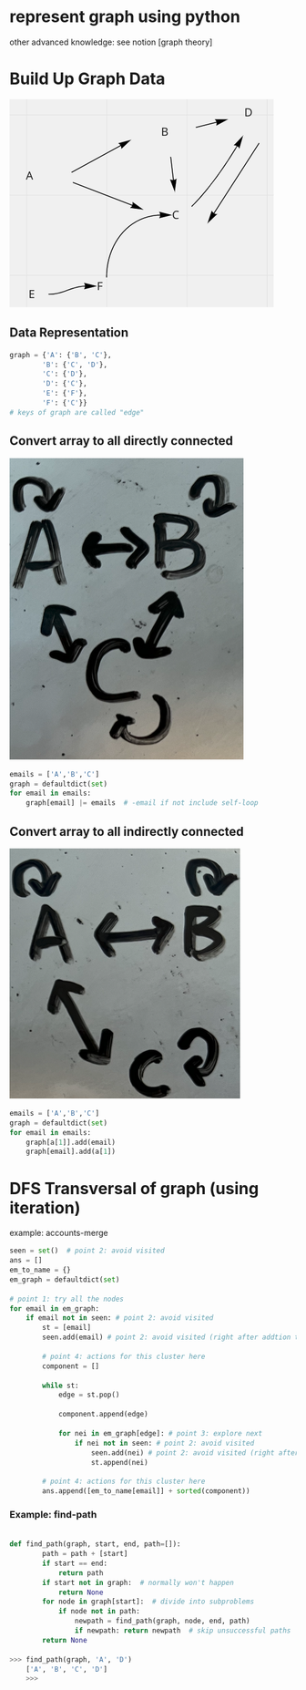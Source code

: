 # represent graph using python
other advanced knowledge: see notion [graph theory]


# Build Up Graph Data
![picture 7](images/2148a4c895d49c8e88cfb6bbfe2eb8f68dfb5223d02302e09b3cd7da2266d287.png)  
## Data Representation
```python
graph = {'A': {'B', 'C'},
        'B': {'C', 'D'},
        'C': {'D'},
        'D': {'C'},
        'E': {'F'},
        'F': {'C'}}
# keys of graph are called "edge"
```
## Convert array to all directly connected
![picture 10](images/0e22907f9debd501301d709fb611d412a738bf0087b194604496bca8b3e92efe.png)  
```python
emails = ['A','B','C']
graph = defaultdict(set)
for email in emails:
    graph[email] |= emails  # -email if not include self-loop
```

## Convert array to all indirectly connected
![picture 9](images/5c07cd5e9e4e5374597bd3fd6dfc3363e9bdc122a5d92d3178415052ee22f24e.png)  
```python
emails = ['A','B','C']
graph = defaultdict(set)
for email in emails:
    graph[a[1]].add(email)
    graph[email].add(a[1])
```



# DFS Transversal of graph (using iteration)
example: accounts-merge

```python
seen = set()  # point 2: avoid visited
ans = []
em_to_name = {}
em_graph = defaultdict(set)

# point 1: try all the nodes
for email in em_graph:
    if email not in seen: # point 2: avoid visited
        st = [email]
        seen.add(email) # point 2: avoid visited (right after addtion to stack)

        # point 4: actions for this cluster here
        component = []
        
        while st:
            edge = st.pop()

            component.append(edge)

            for nei in em_graph[edge]: # point 3: explore next
                if nei not in seen: # point 2: avoid visited
                    seen.add(nei) # point 2: avoid visited (right after addtion to stack)
                    st.append(nei)
                    
        # point 4: actions for this cluster here
        ans.append([em_to_name[email]] + sorted(component))

```

### Example: find-path

```python

def find_path(graph, start, end, path=[]):
        path = path + [start]
        if start == end:
            return path
        if start not in graph:  # normally won't happen
            return None
        for node in graph[start]:  # divide into subproblems
            if node not in path:
                newpath = find_path(graph, node, end, path)
                if newpath: return newpath  # skip unsuccessful paths
        return None

>>> find_path(graph, 'A', 'D')
    ['A', 'B', 'C', 'D']
    >>>
```
